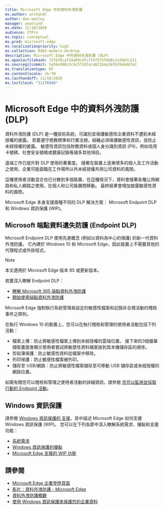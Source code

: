 ```yaml
---
title: Microsoft Edge 中的資料外洩防護
ms.author: archandr
author: dan-wesley
manager: seanlynd
ms.date: 11/18/2020
audience: ITPro
ms.topic: conceptual
ms.prod: microsoft-edge
ms.localizationpriority: high
ms.collection: M365-modern-desktop
description: Microsoft Edge 中的資料外洩防護 (DLP)
ms.openlocfilehash: 72f670caf34a09cdfc7f47575f688c2a39d3c221
ms.sourcegitcommit: 5a5be508c3c9c57187aca821b4a16f639abdd7e2
ms.translationtype: HT
ms.contentlocale: zh-TW
ms.lasthandoff: 11/18/2020
ms.locfileid: "11176940"
---
```

# Microsoft Edge 中的資料外洩防護 (DLP)

資料外洩防護 (DLP) 是一種技術系統，可識別並保護敏感性企業資料不遭到未經授權的披露。 若要遵守商務標準和行業法規，組織必須保護敏感性資訊，並防止未經授權的披露。 敏感性資訊包括財務資料或個人身分識別資訊 (PII)，例如信用卡號碼、社會安全號碼或健康記錄等諸多其他項目。

遠端工作已提升對 DLP 使用的著重度。 隨著在裝置上逐漸增多的個人及工作活動之使用，企業可能面臨在工作場所以外未經授權共用公司資料的風險。

這種使用者活動混合也已分散到多個裝置，在這種情況下，資料會隨著各種公用網路和私人網路之使用，在個人和公司裝置間移動。 最終結果會增加披露敏感性資料的風險。

Microsoft Edge 本身支援兩種不同的 DLP 解決方案： Microsoft Endpoint DLP 和 Windows 資訊保護 (WIP)。

## Microsoft 端點資料遺失防護 (Endpoint DLP)

Microsoft Endpoint DLP 使用先進概念 (例如以資料為中心的保護) 的新一代資料外洩防護。 它內建於 Windows 10 和 Microsoft Edge，因此裝置上不需要其他的代理程式或外掛程式。

> [!NOTE]
> 本文適用於 Microsoft Edge 版本 85 或更新版本。

若要深入瞭解 Endpoint DLP：

- [瞭解 Microsoft 365 端點資料外洩防護](https://docs.microsoft.com/microsoft-365/compliance/endpoint-dlp-learn-about?view=o365-worldwide)
- [開始使用端點資料外洩防護](https://docs.microsoft.com/microsoft-365/compliance/endpoint-dlp-getting-started?view=o365-worldwide)

Microsoft Edge 強制執行系統管理員設定的敏感性檔案和記錄非合規活動的稽核事件之原則。

在執行 Windows 10 的裝置上，您可以在執行稽核和管理的使用者活動包括下列活動：

- 檔案上傳：防止將敏感性檔案上傳到未經授權的雲端位置。 接下來的3個螢幕擷取畫面會顯示使用者嘗試將敏感性資料檔案放到其本機儲存區的順序。
- 剪貼簿保護：防止敏感性資料從檔案中移除。
- 列印保護：防止敏感性檔案被列印。
- 儲存至 USB/網路：防止將敏感性檔案儲存至可移動 USB 儲存區或未經授權的網路位置。

如需有關您可以稽核和管理之使用者活動的詳細資訊，請參閱 [您可以監視並採取行動的 Endpoint 活動](https://docs.microsoft.com/microsoft-365/compliance/endpoint-dlp-learn-about?view=o365-worldwide#endpoint-activities-you-can-monitor-and-take-action-on)。

## Windows 資訊保護

請參閱 [Windows 資訊保護的 支援](https://docs.microsoft.com/deployedge/microsoft-edge-security-windows-information-protection)，其中描述 Microsoft Edge 如何支援 Windows 資訊保護 (WIP)。 您可以在下列各節中深入瞭解系統需求、優點和支援功能：

- [系統需求](https://docs.microsoft.com/deployedge/:microsoft-edge-security-windows-information-protection#system-requirements)
- [Windows 資訊保護的優點](https://docs.microsoft.com/deployedge/microsoft-edge-security-windows-information-protection#windows-information-protection-benefits)
- [Microsoft Edge 支援的 WIP 功能](https://docs.microsoft.com/DeployEdge/microsoft-edge-security-windows-information-protection#wip-features-supported-in-microsoft-edge)

## 請參閱

- [Microsoft Edge 企業登陸頁面](https://aka.ms/EdgeEnterprise)
- [影片：資料外洩防護 - Microsoft Edge](https://www.youtube.com/watch?v=dLD04U9eTqg)
- [資料外洩防護概觀](https://docs.microsoft.com/microsoft-365/compliance/data-loss-prevention-policies?view=o365-worldwide)
- [使用 Windows 資訊保護來保護您的企業資料](https://docs.microsoft.com/windows/security/information-protection/windows-information-protection/protect-enterprise-data-using-wip)
